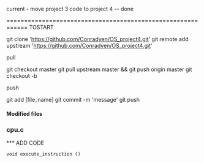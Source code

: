 current - move project 3 code to project 4 -- done 


============================================================
TOSTART

git clone 'https://github.com/Conradyen/OS_project4.git'
git remote add upstream 'https://github.com/Conradyen/OS_project4.git'

pull

git checkout master
git pull upstream master && git push origin master
git checkout -b 

push

git add [file_name]
git commit -m 'message'
git push



#### Modified files

### cpu.c


*** ADD CODE
```
void execute_instruction ()
```
